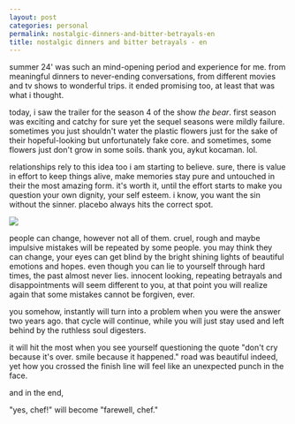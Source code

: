```yaml
---
layout: post
categories: personal
permalink: nostalgic-dinners-and-bitter-betrayals-en
title: nostalgic dinners and bitter betrayals - en
---
```

summer 24' was such an mind-opening period and experience for me. from meaningful dinners to never-ending conversations, from different movies and tv shows to wonderful trips. it ended promising too, at least that was what i thought.

today, i saw the trailer for the season 4 of the show _the bear_. first season was exciting and catchy for sure yet the sequel seasons were mildly failure. sometimes you just shouldn't water the plastic flowers just for the sake of their hopeful-looking but unfortunately fake core. and sometimes, some flowers just don't grow in some soils. thank you, aykut kocaman. lol.

relationships rely to this idea too i am starting to believe. sure, there is value in effort to keep things alive, make memories stay pure and untouched in their the most amazing form. it's worth it, until the effort starts to make you question your own dignity, your self esteem. i know, you want the sin without the sinner. placebo always hits the correct spot.

![]({{site.baseurl}}images/thebear.png)

people can change, however not all of them. cruel, rough and maybe impulsive mistakes will be repeated by some people. you may think they can change, your eyes can get blind by the bright shining lights of beautiful emotions and hopes. even though you can lie to yourself through hard times, the past almost never lies. innocent looking, repeating betrayals and disappointments will seem different to you, at that point you will realize again that some mistakes cannot be forgiven, ever. 

you somehow, instantly will turn into a problem when you were the answer two years ago. that cycle will continue, while you will just stay used and left behind by the ruthless soul digesters.

it will hit the most when you see yourself questioning the quote "don't cry because it's over. smile because it happened." 
road was beautiful indeed, yet how you crossed the finish line will feel like an unexpected punch in the face.

and in the end,

"yes, chef!" will become "farewell, chef."
